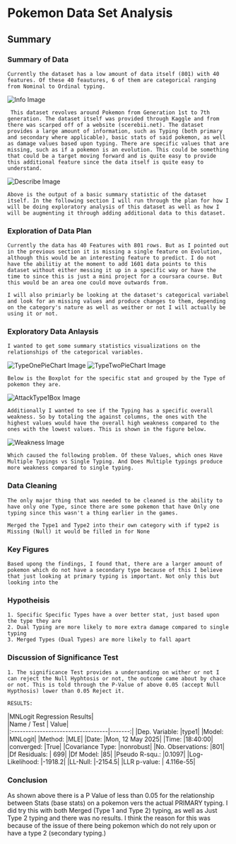 # Pokemon Data Set Analysis

## Summary
### Summary of Data

    Currently the dataset has a low amount of data itself (801) with 40 features. Of these 40 feautures, 6 of them are categorical ranging from Nominal to Ordinal typing.

![Info Image](Info.png "Basic Summary of Data")


     This dataset revolves around Pokemon from Generation 1st to 7th generation. The dataset itself was provided through Kaggle and from there was scarped off of a website (scerebii.net). The dataset provides a large amount of information, such as Typing (both primary and secondary where applicable), basic stats of said pokemon, as well as damage values based upon typing. There are specific values that are missing, such as if a pokemon is an evolution. This could be something that could be a target moving forward and is quite easy to provide this additional feature since the data itself is quite easy to understand. 

![Describe Image](Describe.png "Basic Statistical Summary of Data")


    Above is the output of a basic summary statistic of the dataset itself. In the following section I will run through the plan for how I will be doing exploratory analysis of this dataset as well as how I will be augmenting it through adding additional data to this dataset. 


### Exploration of Data Plan

    Currently the data has 40 Features with 801 rows. But as I pointed out in the previous section it is missing a single feature on Evolution, although this would be an interesting feature to predict. I do not have the abilitiy at the moment to add 1601 data points to this dataset without either messing it up in a specific way or have the time to since this is just a mini project for a coursara course. But this would be an area one could move outwards from. 

    I will also primiarly be looking at the dataset's categorical variabel and look for an missing values and produce changes to them, depending on the category's nature as well as weither or not I will actually be using it or not. 

### Exploratory Data Anlaysis 
    I wanted to get some summary statistics visualizations on the relationships of the categorical variables.
![TypeOnePieChart Image](Type1Pie.png)
![TypeTwoPieChart Image](Type2Pie.png)

    Below is the Boxplot for the specific stat and grouped by the Type of pokemon they are. 

![AttackType1Box Image](BoxplotOUtput.png)

    Additionally I wanted to see if the Typing has a specific overall weakness. So by totaling the against columns, the ones with the highest values would have the overall high weakness compared to the ones with the lowest values. This is shown in the figure below. 

![Weakness Image](Weakness.png)

    Which caused the following problem. Of these Values, which ones Have Multiple Typings vs Single Typing. And Does Multiple typings produce more weakness compared to single typing. 

### Data Cleaning 

    The only major thing that was needed to be cleaned is the ability to have only one Type, since there are some pokemon that have Only one typing since this wasn't a thing earlier in the games. 

    Merged the Type1 and Type2 into their own category with if type2 is Missing (Null) it would be filled in for None
### Key Figures

    Based upong the findings, I found that, there are a larger amount of pokemon which do not have a secondary type because of this I believe that just looking at primary typing is important. Not only this but looking into the 

### Hypotheisis 

    1. Specific Specific Types have a over better stat, just based upon the type they are
    2. Dual Typing are more likely to more extra damage compared to single typing
    3. Merged Types (Dual Types) are more likely to fall apart
### Discussion of Significance Test
    1. The significance Test provides a undersanding on wither or not I can reject the Null Hyphtosis or not, the outcome came about by chace or not. This is told through the P-Value of above 0.05 (accept Null Hypthosis) lower than 0.05 Reject it. 

    RESULTS: 
|MNLogit Regression Results|           
|Name / Test | Value|        
|:----------------------------------|-------:|
|Dep. Variable:                  |type1|
|Model:                        |MNLogit|
|Method:                           |MLE| 
|Date:                |Mon, 12 May 2025|
|Time:                        |18:40:00|
|converged:                       |True|
|Covariance Type:            |nonrobust|
|No. Observations:                  |801|
|Df Residuals:                     | 699|
|Df Model:                           |85|
|Pseudo R-squ.:                  |0.1097|
|Log-Likelihood:                |-1918.2|
|LL-Null:                       |-2154.5|
|LLR p-value:                | 4.116e-55|


### Conclusion 

As shown above there is a P Value of less than 0.05 for the relationship between Stats (base stats) on a pokemon vers the actual PRIMARY typing. I did try this with both Merged (Type 1 and Type 2) typing, as well as Just Type 2 typing and there was no results. I think the reason for this was because of the issue of there being pokemon which do not rely upon or have a type 2 (secondary typing.)

